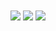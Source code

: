 <a>
  <img align="center" src="https://github-readme-stats.vercel.app/api?username=mehdirtal&show_icons=true&theme=github_dark" />
</a>
<a>
  <img align="center" src="https://github-readme-stats.vercel.app/api/wakatime?username=mehdirtal&layout=compact&theme=github_dark" />
</a>
<a>
  <img align="center" src="https://github-readme-stats.vercel.app/api/top-langs/?username=mehdirtal&layout=compact&theme=github_dark" />
</a>
